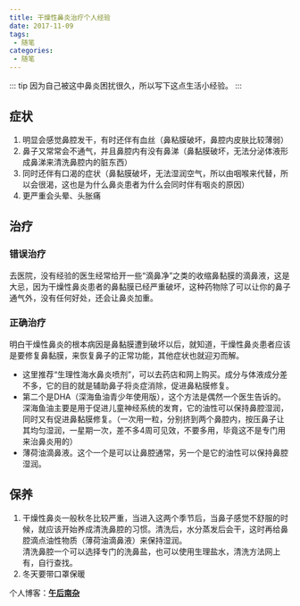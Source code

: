 ```yaml
---
title: 干燥性鼻炎治疗个人经验
date: 2017-11-09
tags:
 - 随笔
categories: 
 - 随笔
---
```


::: tip 
因为自己被这中鼻炎困扰很久，所以写下这点生活小经验。
:::

<!-- more -->

## 症状
1. 明显会感觉鼻腔发干，有时还伴有血丝（鼻粘膜破坏，鼻腔内皮肤比较薄弱）
2. 鼻子又常常会不通气，并且鼻腔内有没有鼻涕（鼻黏膜破坏，无法分泌体液形成鼻涕来清洗鼻腔内的脏东西）
3. 同时还伴有口渴的症状（鼻黏膜破坏，无法湿润空气，所以由咽喉来代替，所以会很渴，这也是为什么鼻炎患者为什么会同时伴有咽炎的原因）
4. 更严重会头晕、头胀痛

## 治疗
### 错误治疗
去医院，没有经验的医生经常给开一些“滴鼻净”之类的收缩鼻黏膜的滴鼻液，这是大忌，因为干燥性鼻炎患者的鼻黏膜已经严重破坏，这种药物除了可以让你的鼻子通气外，没有任何好处，还会让鼻炎加重。

### 正确治疗
明白干燥性鼻炎的根本病因是鼻黏膜遭到破坏以后，就知道，干燥性鼻炎患者应该是要修复鼻黏膜，来恢复鼻子的正常功能，其他症状也就迎刃而解。<br>
   - 这里推荐“生理性海水鼻炎喷剂”，可以去药店和网上购买。成分与体液成分差不多，它的目的就是辅助鼻子将炎症消除，促进鼻粘膜修复。
   - 第二个是DHA（深海鱼油青少年使用版），这个方法是偶然一个医生告诉的。深海鱼油主要是用于促进儿童神经系统的发育，它的油性可以保持鼻腔湿润，同时又有促进鼻黏膜修复。（一次用一粒，分别挤到两个鼻腔内，按压鼻子让其均匀湿润，一星期一次，差不多4周可见效，不要多用，毕竟这不是专门用来治鼻炎用的）
   - 薄荷油滴鼻液。这个一个是可以让鼻腔通常，另一个是它的油性可以保持鼻腔湿润。

## 保养
1. 干燥性鼻炎一般秋冬比较严重，当进入这两个季节后，当鼻子感觉不舒服的时候，就应该开始养成清洗鼻腔的习惯。清洗后，水分蒸发后会干，这时再给鼻腔滴点油性物质（薄荷油滴鼻液）来保持湿润。 <br>
清洗鼻腔一个可以选择专门的洗鼻盐，也可以使用生理盐水，清洗方法网上有，自行查找。 
2. 冬天要带口罩保暖

个人博客：[**午后南杂**](http://recoluan.gitlab.io) 

